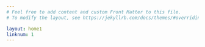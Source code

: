 ```yaml
---
# Feel free to add content and custom Front Matter to this file.
# To modify the layout, see https://jekyllrb.com/docs/themes/#overriding-theme-defaults

layout: home1
linknum: 1
---
```

